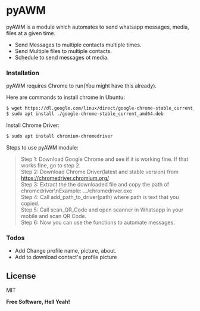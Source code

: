 # pyAWM



pyAWM is a module which automates to send whatsapp messages, media, files at a given time.

  - Send Messages to multiple contacts multiple times.
  - Send Multiple files to multiple contacts.
  - Schedule to send messages ot media.






### Installation

pyAWM requires Chrome to run(You might have this already).

Here are commands to install chrome in Ubuntu:

```sh
$ wget https://dl.google.com/linux/direct/google-chrome-stable_current_amd64.deb
$ sudo apt install ./google-chrome-stable_current_amd64.deb
```
Install Chrome Driver:

```sh
$ sudo apt install chromium-chromedriver
```
Steps to use pyAWM module: <br/>
>Step 1: Download Google Chrome and see if it is working fine. If that works fine, go to step 2. <br/>
Step 2: Download Chrome Driver(latest and stable version) from https://chromedriver.chromium.org/ <br/>
Step 3: Extract the the downloaded file and copy the path of chromedriver\nExample: .../chromedriver.exe  <br/>
Step 4: Call add_path_to_driver(path) where path is text that you copied. <br/>
Step 5: Call scan_QR_Code and open scanner in Whatsapp in your mobile and scan QR Code. <br/>
Step 6: Now you can use the functions to automate messages. <br/>









### Todos

 - Add Change profile name, picture, about.
 - Add to download contact's profile picture

License
----

MIT


**Free Software, Hell Yeah!**


